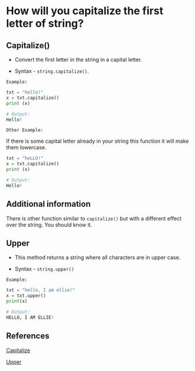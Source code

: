 # How will you capitalize the first letter of string?

## Capitalize()

* Convert the first letter in the string in a capital letter.

* Syntax -  `string.capitalize()`.

`Example:`

```python
txt = "hello!"
x = txt.capitalize()
print (x)

# Output:
Hello!
```

`Other Example:`

If there is some capital letter already in your string this function it will make them lowercase.

```python
txt = "heLLO!"
x = txt.capitalize()
print (x)

# Output:
Hello!
```

## Additional information

There is other function similar to `capitalize()` but with a different effect over the string. You should know it.

## Upper

* This method returns a string where all characters are in upper case.

* Syntax - `string.upper()`

`Example:`

```python
txt = "hello, I am ellie!"
x = txt.upper()
print(x) 

# Output:
HELLO, I AM ELLIE!
```

## References

[Capitalize](https://www.w3schools.com/python/ref_string_capitalize.asp)

[Upper](https://www.w3schools.com/python/ref_string_upper.asp)
